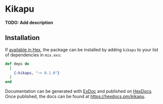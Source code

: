 # Kikapu

**TODO: Add description**

## Installation

If [available in Hex](https://hex.pm/docs/publish), the package can be installed
by adding `kikapu` to your list of dependencies in `mix.exs`:

```elixir
def deps do
  [
    {:kikapu, "~> 0.1.0"}
  ]
end
```

Documentation can be generated with [ExDoc](https://github.com/elixir-lang/ex_doc)
and published on [HexDocs](https://hexdocs.pm). Once published, the docs can
be found at <https://hexdocs.pm/kikapu>.

